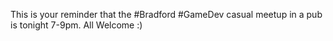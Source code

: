 This is your reminder that the #Bradford #GameDev casual meetup in a pub is tonight 7-9pm. All Welcome :) 